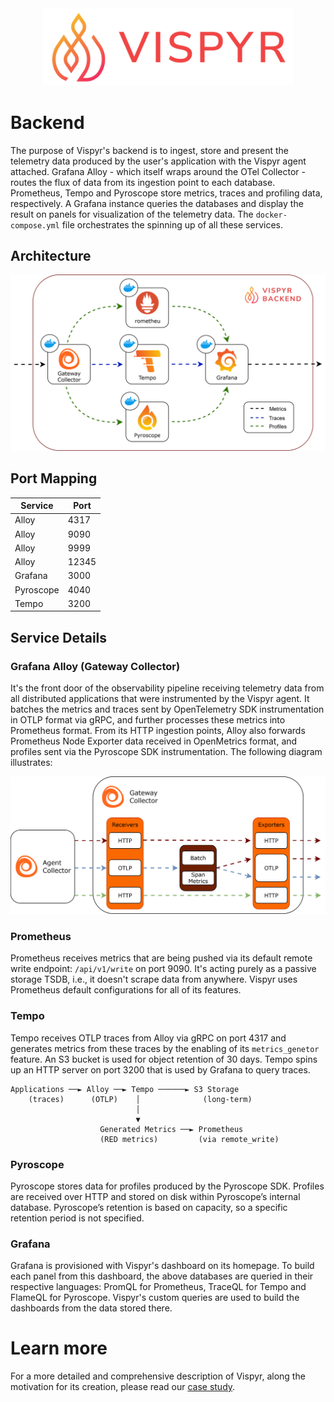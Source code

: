 <div align="center">
  <a href="https://vispyr.com">
    <img src="./assets/vispyr-banner.png" alt="Vispyr Banner" width="400">
  </a>
</div>

# Backend

The purpose of Vispyr's backend is to ingest, store and present the telemetry data produced by the user's application with the Vispyr agent attached. Grafana Alloy - which itself wraps around the OTel Collector - routes the flux of data from its ingestion point to each database. Prometheus, Tempo and Pyroscope store metrics, traces and profiling data, respectively. A Grafana instance queries the databases and display the result on panels for visualization of the telemetry data. The `docker-compose.yml` file orchestrates the spinning up of all these services.

## Architecture

![Architecture Overview](assets/backend_architecture.svg)

## Port Mapping

| Service | Port |
|---------|------|
| Alloy | 4317 |
| Alloy | 9090 |
| Alloy | 9999 |
| Alloy | 12345 |
| Grafana | 3000 |
| Pyroscope | 4040 |
| Tempo | 3200 |

## Service Details

### Grafana Alloy (Gateway Collector)

It's the front door of the observability pipeline receiving telemetry data from all distributed applications that were instrumented by the Vispyr agent. It batches the metrics and traces sent by OpenTelemetry SDK instrumentation in OTLP format via gRPC, and further processes these metrics into Prometheus format. From its HTTP ingestion points, Alloy also forwards Prometheus Node Exporter data received in OpenMetrics format, and profiles sent via the Pyroscope SDK instrumentation. The following diagram illustrates:

![Collector Overview](assets/gateway_collector2.svg)

### Prometheus

Prometheus receives metrics that are being pushed via its default remote write endpoint: `/api/v1/write` on port 9090. It's acting purely as a passive storage TSDB, i.e., it doesn't scrape data from anywhere. Vispyr uses Prometheus default configurations for all of its features. 

### Tempo

Tempo receives OTLP traces from Alloy via gRPC on port 4317 and generates metrics from these traces by the enabling of its `metrics_genetor` feature. An S3 bucket is used for object retention of 30 days. Tempo spins up an HTTP server on port 3200 that is used by Grafana to query traces.

```
Applications ──► Alloy ──► Tempo ──────► S3 Storage
    (traces)      (OTLP)    │              (long-term)
                            │
                            ▼
                    Generated Metrics ──► Prometheus
                    (RED metrics)         (via remote_write)
```

### Pyroscope

Pyroscope stores data for profiles produced by the Pyroscope SDK. Profiles are received over HTTP and stored on disk within Pyroscope’s internal database. Pyroscope’s retention is based on capacity, so a specific retention period is not specified.

### Grafana

Grafana is provisioned with Vispyr's dashboard on its homepage. To build each panel from this dashboard, the above databases are queried in their respective languages: PromQL for Prometheus, TraceQL for Tempo and FlameQL for Pyroscope. Vispyr's custom queries are used to build the dashboards from the data stored there.

# Learn more

For a more detailed and comprehensive description of Vispyr, along the motivation for its creation, please read our [case study](https://vispyr.com "Go to Case Study").

